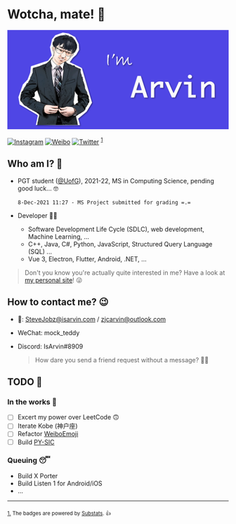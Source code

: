 # Wotcha, mate! 👋

![banner.png](./banner.png)

[![Instagram](https://img.shields.io/badge/dynamic/json?logo=instagram&logoColor=white&label=Instagram&labelColor=d7417b&suffix=+followers&color=282c34&query=%24.data.totalSubs&url=https%3A%2F%2Fsubstats.arvinzjc.workers.dev%2F%3Fsource%3Dinstagram%26queryKey%3Darvinzjc&longCache=true)](https://www.instagram.com/arvinzjc)
[![Weibo](https://img.shields.io/badge/dynamic/json?logo=sina-weibo&label=Weibo&color=ff8200&suffix=+followers&query=%24.data.totalSubs&url=https%3A%2F%2Fapi.spencerwoo.com%2Fsubstats%2F%3Fsource%3Dweibo%26queryKey%3D3218812301&longCache=true)](https://weibo.com/u/3218812301)
[![Twitter](https://img.shields.io/badge/dynamic/json?logo=twitter&label=Twitter&labelColor=282c34&suffix=+followers&color=1da1f2&query=%24.data.totalSubs&url=https%3A%2F%2Fapi.spencerwoo.com%2Fsubstats%2F%3Fsource%3Dtwitter%26queryKey%3Darvinzjc&longCache=true)](https://twitter.com/arvinzjc)
<sup id="source1">[1](#footnote1)</sup>

## Who am I? 🤔

- PGT student ([@UofG](https://www.gla.ac.uk/)), 2021-22, MS in Computing Science, pending good luck... 🤓

  ```Text
  8-Dec-2021 11:27 - MS Project submitted for grading =.=
  ```

- Developer 👨‍💻
  - Software Development Life Cycle (SDLC), web development, Machine Learning, ...
  - C++, Java, C#, Python, JavaScript, Structured Query Language (SQL) ...
  - Vue 3, Electron, Flutter, Android, .NET, ...

> Don't you know you're actually quite interested in me? Have a look at [my personal site](https://isarvin.com/)! 😜

## How to contact me? 😉

- 📧: SteveJobz@isarvin.com / zjcarvin@outlook.com
- WeChat: mock_teddy
- Discord: IsArvin#8909

  > How dare you send a friend request without a message? 👮‍♂️

## TODO 📜

### In the works 🐌

- [ ] Excert my power over LeetCode 🙃
- [ ] Iterate Kobe (神户座)
- [ ] Refactor [WeiboEmoji](https://github.com/ArvinZJC/WeiboEmoji)
- [ ] Build [PY-SIC](https://github.com/ArvinZJC/PY-SIC)

### Queuing 😴

- Build X Porter
- Build Listen 1 for Android/iOS
- ...

---

<sub id="footnote1">[1.](#source1) The badges are powered by [Substats](https://github.com/spencerwooo/Substats). 👍</sub>

